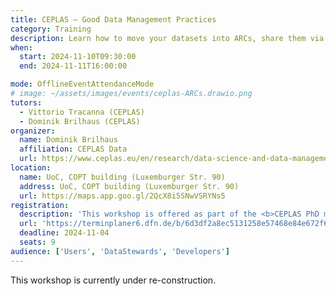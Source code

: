 ```yaml
---
title: CEPLAS – Good Data Management Practices
category: Training
description: Learn how to move your datasets into ARCs, share them via the DataHUB, and annotate them with metadata. This workshop is offered as part of the CEPLAS PhD module 2024.
when:
  start: 2024-11-10T09:30:00
  end: 2024-11-11T16:00:00

mode: OfflineEventAttendanceMode
# image: ~/assets/images/events/ceplas-ARCs.drawio.png
tutors:
  - Vittorio Tracanna (CEPLAS)
  - Dominik Brilhaus (CEPLAS)
organizer:
  name: Dominik Brilhaus
  affiliation: CEPLAS Data
  url: https://www.ceplas.eu/en/research/data-science-and-data-management
location:
  name: UoC, COPT building (Luxemburger Str. 90)
  address: UoC, COPT building (Luxemburger Str. 90)
  url: https://maps.app.goo.gl/2QcX8i5SNwVSRYNs5
registration:
  description: 'This workshop is offered as part of the <b>CEPLAS PhD module 2024</b>.' 
  url: 'https://terminplaner6.dfn.de/b/6d3df2a8ec5131258e57468e84e672f6-906681'
  deadline: 2024-11-04
  seats: 9
audience: ['Users', 'DataStewards', 'Developers']
---
```


This workshop is currently under re-construction.


<!-- 
## Goals

- First steps into the ARC ecosystem
- Move existing datasets into <a href="https://arc-rdm.org/" target="_blank">ARCs</a>
- Share them via the <a href="https://nfdi4plants.org/nfdi4plants.knowledgebase/docs/ARCitect-Manual/index.html" target="_blank">DataHUB</a>
- Annotate them with metadata

## Checklist for participants

Please prepare the following **before the workshop**.

- Bring your laptop / computer
- Bring a dataset to be ARCified
- Sign up for a DataHUB user account https://register.nfdi4plants.org/
  - Please add your `Project/consortium` (e.g. CEPLAS, SFB, TRR) and choose the role `Guest` or `User`
- Install <a href="https://nfdi4plants.org/nfdi4plants.knowledgebase/docs/ARCitect-Manual/index.html" target="_blank">ARCitect</a>

## Tech-check

Not all installations are perfectly straight-forward. We will be available **half an hour before the workshop starts** to help you get your machine up and running. -->
